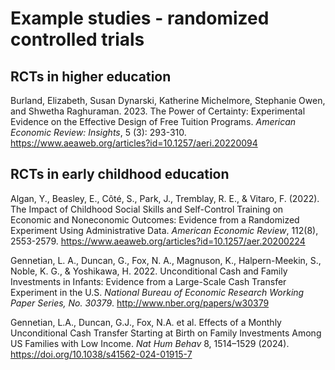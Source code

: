 # Example studies - randomized controlled trials

## RCTs in higher education

Burland, Elizabeth, Susan Dynarski, Katherine Michelmore, Stephanie Owen, and Shwetha Raghuraman. 2023. The Power of Certainty: Experimental Evidence on the Effective Design of Free Tuition Programs. *American Economic Review: Insights*, 5 (3): 293-310. https://www.aeaweb.org/articles?id=10.1257/aeri.20220094

## RCTs in early childhood education

Algan, Y., Beasley, E., Côté, S., Park, J., Tremblay, R. E., & Vitaro, F. (2022). The Impact of Childhood Social Skills and Self-Control Training on Economic and Noneconomic Outcomes: Evidence from a Randomized Experiment Using Administrative Data. *American Economic Review*, 112(8), 2553-2579. https://www.aeaweb.org/articles?id=10.1257/aer.20200224 

Gennetian, L. A., Duncan, G., Fox, N. A., Magnuson, K., Halpern-Meekin, S., Noble, K. G., & Yoshikawa, H. 2022. Unconditional Cash and Family Investments in Infants: Evidence from a Large-Scale Cash Transfer Experiment in the U.S. *National Bureau of Economic Research Working Paper Series, No. 30379*. http://www.nber.org/papers/w30379

Gennetian, L.A., Duncan, G.J., Fox, N.A. et al. Effects of a Monthly Unconditional Cash Transfer Starting at Birth on Family Investments Among US Families with Low Income. *Nat Hum Behav* 8, 1514–1529 (2024). https://doi.org/10.1038/s41562-024-01915-7
